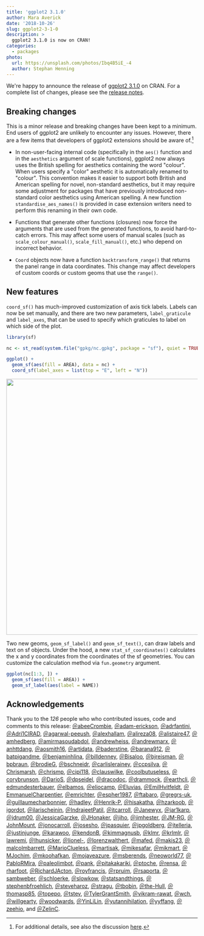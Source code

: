 ```yaml
---
title: 'ggplot2 3.1.0'
author: Mara Averick
date: '2018-10-26'
slug: ggplot2-3-1-0
description: > 
  ggplot2 3.1.0 is now on CRAN!
categories:
  - packages
photo:
  url: https://unsplash.com/photos/Ibq4B5iE_-4
  author: Stephan Henning
---
```




We're happy to announce the release of
[ggplot2 3.1.0](https://ggplot2.tidyverse.org/) on CRAN. For a complete list of
changes, please see the [release notes](https://github.com/tidyverse/ggplot2/releases/tag/v3.1.0).

## Breaking changes

This is a minor release and breaking changes have been kept to a minimum. End users of ggplot2 are unlikely to encounter any issues. However, there are a few items that developers of ggplot2 extensions should be aware of.[^deets]

* In non-user-facing internal code (specifically in the `aes()` function and in
the `aesthetics` argument of scale functions), ggplot2 now always uses the British
spelling for aesthetics containing the word "colour". When users specify a "color"
aesthetic it is automatically renamed to "colour". This convention makes it easier to support both
British and American spelling for novel, non-standard aesthetics, but it may require
some adjustment for packages that have previously introduced non-standard color
aesthetics using American spelling. A new function `standardise_aes_names()` is
provided in case extension writers need to perform this renaming in their own code.

* Functions that generate other functions (closures) now force the arguments that are
used from the generated functions, to avoid hard-to-catch errors. This may affect
some users of manual scales (such as `scale_colour_manual()`, `scale_fill_manual()`,
etc.) who depend on incorrect behavior.

* `Coord` objects now have a function `backtransform_range()` that returns the
panel range in data coordinates. This change may affect developers of custom coords or custom
geoms that use the `range()`.

## New features

`coord_sf()` has much-improved customization of axis tick labels. Labels can now
be set manually, and there are two new parameters, `label_graticule` and
`label_axes`, that can be used to specify which graticules to label on which side
of the plot.


```r
library(sf)

nc <- st_read(system.file("gpkg/nc.gpkg", package = "sf"), quiet = TRUE)

ggplot() + 
  geom_sf(aes(fill = AREA), data = nc) +
  coord_sf(label_axes = list(top = "E", left = "N"))
```

<img src="/articles/2018-10-ggplot2-3-1-0_files/figure-html/coord-sf-1.png" width="672" />


Two new geoms, `geom_sf_label()` and `geom_sf_text()`, can draw labels and text
on sf objects. Under the hood, a new `stat_sf_coordinates()` calculates the
x and y coordinates from the coordinates of the sf geometries. You can customize
the calculation method via `fun.geometry` argument.


```r
ggplot(nc[1:3, ]) +
  geom_sf(aes(fill = AREA)) +
  geom_sf_label(aes(label = NAME))
```

## Acknowledgements

Thank you to the *126* people who who contributed issues, code and comments to this release:
[&#xFF20;abeeCrombie](https://github.com/abeeCrombie), [&#xFF20;adam-erickson](https://github.com/adam-erickson), [&#xFF20;adrfantini](https://github.com/adrfantini), [&#xFF20;Adri1CIRAD](https://github.com/Adri1CIRAD), [&#xFF20;agarwal-peeush](https://github.com/agarwal-peeush), [&#xFF20;alexhallam](https://github.com/alexhallam), [&#xFF20;alireza08](https://github.com/alireza08), [&#xFF20;alistaire47](https://github.com/alistaire47), [&#xFF20;amhedberg](https://github.com/amhedberg), [&#xFF20;amirmasoudabdol](https://github.com/amirmasoudabdol), [&#xFF20;andrewheiss](https://github.com/andrewheiss), [&#xFF20;andrewmarx](https://github.com/andrewmarx), [&#xFF20;anhttdang](https://github.com/anhttdang), [&#xFF20;aosmith16](https://github.com/aosmith16), [&#xFF20;artidata](https://github.com/artidata), [&#xFF20;baderstine](https://github.com/baderstine), [&#xFF20;barana912](https://github.com/barana912), [&#xFF20;batpigandme](https://github.com/batpigandme), [&#xFF20;benjaminhlina](https://github.com/benjaminhlina), [&#xFF20;billdenney](https://github.com/billdenney), [&#xFF20;Bisaloo](https://github.com/Bisaloo), [&#xFF20;bjreisman](https://github.com/bjreisman), [&#xFF20;bpbraun](https://github.com/bpbraun), [&#xFF20;brodieG](https://github.com/brodieG), [&#xFF20;bschneidr](https://github.com/bschneidr), [&#xFF20;carlislerainey](https://github.com/carlislerainey), [&#xFF20;ccpsilva](https://github.com/ccpsilva), [&#xFF20;Chrismarsh](https://github.com/Chrismarsh), [&#xFF20;chrismp](https://github.com/chrismp), [&#xFF20;cipi118](https://github.com/cipi118), [&#xFF20;clauswilke](https://github.com/clauswilke), [&#xFF20;coolbutuseless](https://github.com/coolbutuseless), [&#xFF20;corybrunson](https://github.com/corybrunson), [&#xFF20;DarioS](https://github.com/DarioS), [&#xFF20;dpseidel](https://github.com/dpseidel), [&#xFF20;dracodoc](https://github.com/dracodoc), [&#xFF20;drammock](https://github.com/drammock), [&#xFF20;earthcli](https://github.com/earthcli), [&#xFF20;edmundesterbauer](https://github.com/edmundesterbauer), [&#xFF20;elbamos](https://github.com/elbamos), [&#xFF20;eliocamp](https://github.com/eliocamp), [&#xFF20;Eluvias](https://github.com/Eluvias), [&#xFF20;EmilHvitfeldt](https://github.com/EmilHvitfeldt), [&#xFF20;EmmanuelCharpentier](https://github.com/EmmanuelCharpentier), [&#xFF20;emrichter](https://github.com/emrichter), [&#xFF20;espher1987](https://github.com/espher1987), [&#xFF20;ftabaro](https://github.com/ftabaro), [&#xFF20;gregrs-uk](https://github.com/gregrs-uk), [&#xFF20;guillaumecharbonnier](https://github.com/guillaumecharbonnier), [&#xFF20;hadley](https://github.com/hadley), [&#xFF20;Henrik-P](https://github.com/Henrik-P), [&#xFF20;hisakatha](https://github.com/hisakatha), [&#xFF20;hzarkoob](https://github.com/hzarkoob), [&#xFF20;igordot](https://github.com/igordot), [&#xFF20;ilarischeinin](https://github.com/ilarischeinin), [&#xFF20;IndrajeetPatil](https://github.com/IndrajeetPatil), [&#xFF20;itcarroll](https://github.com/itcarroll), [&#xFF20;Janewyx](https://github.com/Janewyx), [&#xFF20;jar1karp](https://github.com/jar1karp), [&#xFF20;jdrum00](https://github.com/jdrum00), [&#xFF20;JessicaGarzke](https://github.com/JessicaGarzke), [&#xFF20;JHonaker](https://github.com/JHonaker), [&#xFF20;jiho](https://github.com/jiho), [&#xFF20;jimhester](https://github.com/jimhester), [&#xFF20;JM-RG](https://github.com/JM-RG), [&#xFF20;JohnMount](https://github.com/JohnMount), [&#xFF20;jonocarroll](https://github.com/jonocarroll), [&#xFF20;josesho](https://github.com/josesho), [&#xFF20;jpasquier](https://github.com/jpasquier), [&#xFF20;jpgoldberg](https://github.com/jpgoldberg), [&#xFF20;jtelleria](https://github.com/jtelleria), [&#xFF20;justinjunge](https://github.com/justinjunge), [&#xFF20;karawoo](https://github.com/karawoo), [&#xFF20;kendonB](https://github.com/kendonB), [&#xFF20;kimmagnusb](https://github.com/kimmagnusb), [&#xFF20;klmr](https://github.com/klmr), [&#xFF20;krlmlr](https://github.com/krlmlr), [&#xFF20;lawremi](https://github.com/lawremi), [&#xFF20;lhunsicker](https://github.com/lhunsicker), [&#xFF20;lionel-](https://github.com/lionel-), [&#xFF20;lorenzwalthert](https://github.com/lorenzwalthert), [&#xFF20;mafed](https://github.com/mafed), [&#xFF20;makis23](https://github.com/makis23), [&#xFF20;malcolmbarrett](https://github.com/malcolmbarrett), [&#xFF20;MarioClueless](https://github.com/MarioClueless), [&#xFF20;martisak](https://github.com/martisak), [&#xFF20;mikesafar](https://github.com/mikesafar), [&#xFF20;mikmart](https://github.com/mikmart), [&#xFF20;MJochim](https://github.com/MJochim), [&#xFF20;mkoohafkan](https://github.com/mkoohafkan), [&#xFF20;mojaveazure](https://github.com/mojaveazure), [&#xFF20;msberends](https://github.com/msberends), [&#xFF20;neoworld77](https://github.com/neoworld77), [&#xFF20;PabloRMira](https://github.com/PabloRMira), [&#xFF20;paleolimbot](https://github.com/paleolimbot), [&#xFF20;pank](https://github.com/pank), [&#xFF20;pitakakariki](https://github.com/pitakakariki), [&#xFF20;ptoche](https://github.com/ptoche), [&#xFF20;rensa](https://github.com/rensa), [&#xFF20;rharfoot](https://github.com/rharfoot), [&#xFF20;RichardJActon](https://github.com/RichardJActon), [&#xFF20;royfrancis](https://github.com/royfrancis), [&#xFF20;rpruim](https://github.com/rpruim), [&#xFF20;rsaporta](https://github.com/rsaporta), [&#xFF20;sambweber](https://github.com/sambweber), [&#xFF20;schloerke](https://github.com/schloerke), [&#xFF20;slowkow](https://github.com/slowkow), [&#xFF20;statsandthings](https://github.com/statsandthings), [&#xFF20;stephenbfroehlich](https://github.com/stephenbfroehlich), [&#xFF20;steveharoz](https://github.com/steveharoz), [&#xFF20;stragu](https://github.com/stragu), [&#xFF20;tbobin](https://github.com/tbobin), [&#xFF20;the-Hull](https://github.com/the-Hull), [&#xFF20;thomasp85](https://github.com/thomasp85), [&#xFF20;topepo](https://github.com/topepo), [&#xFF20;tstev](https://github.com/tstev), [&#xFF20;TylerGrantSmith](https://github.com/TylerGrantSmith), [&#xFF20;vikram-rawat](https://github.com/vikram-rawat), [&#xFF20;wch](https://github.com/wch), [&#xFF20;willgearty](https://github.com/willgearty), [&#xFF20;woodwards](https://github.com/woodwards), [&#xFF20;YinLiLin](https://github.com/YinLiLin), [&#xFF20;yutannihilation](https://github.com/yutannihilation), [&#xFF20;yyffang](https://github.com/yyffang), [&#xFF20;zeehio](https://github.com/zeehio), and [&#xFF20;ZelinC](https://github.com/ZelinC).


[^deets]: For additional details, see also the discussion [here](https://github.com/tidyverse/ggplot2/issues/2890).  

